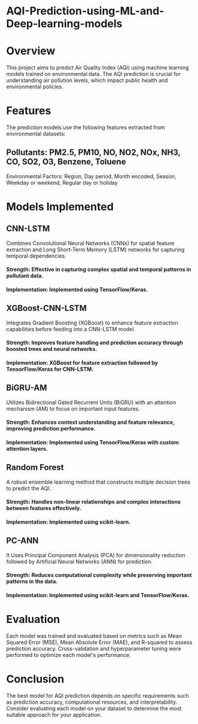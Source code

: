 # AQI-Prediction-using-ML-and-Deep-learning-models

# Overview
This project aims to predict Air Quality Index (AQI) using machine learning models trained on environmental data. The AQI prediction is crucial for understanding air pollution levels, which impact public health and environmental policies.

# Features
The prediction models use the following features extracted from environmental datasets:

## Pollutants: PM2.5, PM10, NO, NO2, NOx, NH3, CO, SO2, O3, Benzene, Toluene
Environmental Factors: Region, Day period, Month encoded, Season, Weekday or weekend, Regular day or holiday

# Models Implemented
## CNN-LSTM
Combines Convolutional Neural Networks (CNNs) for spatial feature extraction and Long Short-Term Memory (LSTM) networks for capturing temporal dependencies.
#### Strength: Effective in capturing complex spatial and temporal patterns in pollutant data.
#### Implementation: Implemented using TensorFlow/Keras.

## XGBoost-CNN-LSTM
Integrates Gradient Boosting (XGBoost) to enhance feature extraction capabilities before feeding into a CNN-LSTM model.
#### Strength: Improves feature handling and prediction accuracy through boosted trees and neural networks.
#### Implementation: XGBoost for feature extraction followed by TensorFlow/Keras for CNN-LSTM.

## BiGRU-AM
Utilizes Bidirectional Gated Recurrent Units (BiGRU) with an attention mechanism (AM) to focus on important input features.
#### Strength: Enhances context understanding and feature relevance, improving prediction performance.
#### Implementation: Implemented using TensorFlow/Keras with custom attention layers.

## Random Forest
A robust ensemble learning method that constructs multiple decision trees to predict the AQI.
#### Strength: Handles non-linear relationships and complex interactions between features effectively.
#### Implementation: Implemented using scikit-learn.

## PC-ANN
It Uses Principal Component Analysis (PCA) for dimensionality reduction followed by Artificial Neural Networks (ANN) for prediction.
#### Strength: Reduces computational complexity while preserving important patterns in the data.
#### Implementation: Implemented using scikit-learn and TensorFlow/Keras.

# Evaluation
Each model was trained and evaluated based on metrics such as Mean Squared Error (MSE), Mean Absolute Error (MAE), and R-squared to assess prediction accuracy.
Cross-validation and hyperparameter tuning were performed to optimize each model's performance.

# Conclusion
The best model for AQI prediction depends on specific requirements such as prediction accuracy, computational resources, and interpretability. Consider evaluating each model on your dataset to determine the most suitable approach for your application.
